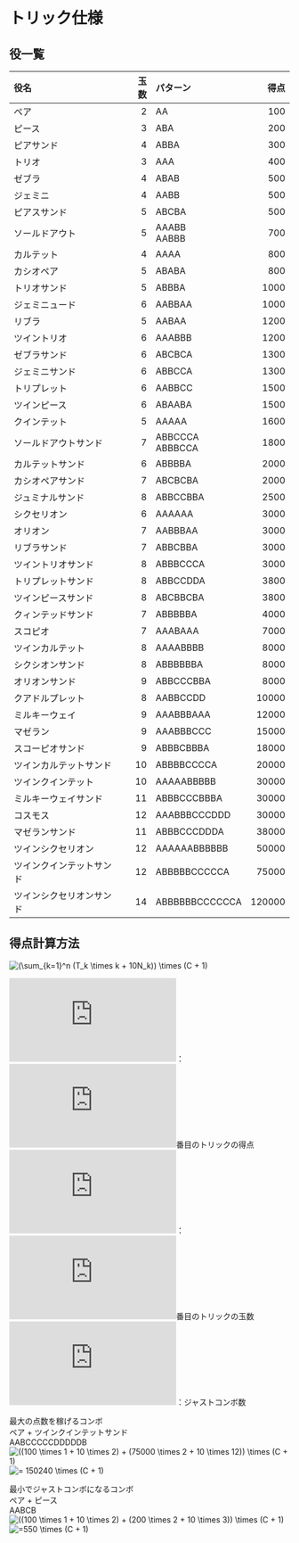 # トリック仕様

## 役一覧

|役名|玉数|パターン|得点|
|:--|--:|:--|--:|
|ペア|2|AA|100|
|ピース|3|ABA|200|
|ピアサンド|4|ABBA|300|
|トリオ|3|AAA|400|
|ゼブラ|4|ABAB|500|
|ジェミニ|4|AABB|500|
|ピアスサ​​ンド|5|ABCBA|500|
|ソールドアウト|5|AAABB<br>AABBB|700|
|カルテット|4|AAAA|800|
|カシオペア|5|ABABA|800|
|トリオサンド|5|ABBBA|1000|
|ジェミニュード|6|AABBAA|1000|
|リブラ|5|AABAA|1200|
|ツイントリオ|6|AAABBB|1200|
|ゼブラサンド|6|ABCBCA|1300|
|ジェミニサンド|6|ABBCCA|1300|
|トリプレット|6|AABBCC|1500|
|ツインピース|6|ABAABA|1500|
|クインテット|5|AAAAA|1600|
|ソールドアウトサンド|7|ABBCCCA<br>ABBBCCA|1800|
|カルテットサンド|6|ABBBBA|2000|
|カシオペアサンド|7|ABCBCBA|2000|
|ジュミナルサンド|8|ABBCCBBA|2500|
|シクセリオン|6|AAAAAA|3000|
|オリオン|7|AABBBAA|3000|
|リブラサンド|7|ABBCBBA|3000|
|ツイントリオサンド|8|ABBBCCCA|3000|
|トリプレットサンド|8|ABBCCDDA|3800|
|ツインピースサンド|8|ABCBBCBA|3800|
|クィンテッドサンド|7|ABBBBBA|4000|
|スコピオ|7|AAABAAA|7000|
|ツインカルテット|8|AAAABBBB|8000|
|シクシオンサンド|8|ABBBBBBA|8000|
|オリオンサンド|9|ABBCCCBBA|8000|
|クアドルプレット|8|AABBCCDD|10000|
|ミルキーウェイ|9|AAABBBAAA|12000|
|マゼラン|9|AAABBBCCC|15000|
|スコーピオサンド|9|ABBBCBBBA|18000|
|ツインカルテットサンド|10|ABBBBCCCCA|20000|
|ツインクインテット|10|AAAAABBBBB|30000|
|ミルキーウェイサンド|11|ABBBCCCBBBA|30000|
|コスモス|12|AAABBBCCCDDD|30000|
|マゼランサンド|11|ABBBCCCDDDA|38000|
|ツインシクセリオン|12|AAAAAABBBBBB|50000|
|ツインクインテットサンド|12|ABBBBBCCCCCA|75000|
|ツインシクセリオンサンド|14|ABBBBBBCCCCCCA|120000|

## 得点計算方法

![(\sum_{k=1}^n (T_k \times k + 10N_k)) \times (C + 1)](https://latex.codecogs.com/gif.latex?(\sum_{k=1}^n&space;(T_k&space;\times&space;k&space;&plus;&space;10N_k))&space;\times&space;(C&space;&plus;&space;1))

![T_k](https://latex.codecogs.com/gif.latex?T_k)：![k](https://latex.codecogs.com/gif.latex?k)番目のトリックの得点  
![N_k](https://latex.codecogs.com/gif.latex?N_k)：![k](https://latex.codecogs.com/gif.latex?k)番目のトリックの玉数  
![k](https://latex.codecogs.com/gif.latex?C)：ジャストコンボ数  

最大の点数を稼げるコンボ  
ペア + ツインクインテットサンド  
AABCCCCCDDDDDB  
![((100 \times 1 + 10 \times 2) + (75000 \times 2 + 10 \times 12)) \times (C + 1)](https://latex.codecogs.com/gif.latex?((100&space;\times&space;1&space;&plus;&space;10&space;\times&space;2)&space;&plus;&space;(75000&space;\times&space;2&space;&plus;&space;10&space;\times&space;12))&space;\times&space;(C&space;&plus;&space;1))  
![= 150240 \times (C + 1)](https://latex.codecogs.com/gif.latex?=&space;150240&space;\times&space;(C&space;&plus;&space;1))

最小でジャストコンボになるコンボ  
ペア + ピース  
AABCB  
![((100 \times 1 + 10 \times 2) + (200 \times 2 + 10 \times 3)) \times (C + 1)](https://latex.codecogs.com/gif.latex?((100&space;\times&space;1&space;&plus;&space;10&space;\times&space;2)&space;&plus;&space;(200&space;\times&space;2&space;&plus;&space;10&space;\times&space;3))&space;\times&space;(C&space;&plus;&space;1))  
![=550 \times (C + 1)](https://latex.codecogs.com/gif.latex?=550&space;\times&space;(C&space;&plus;&space;1))

